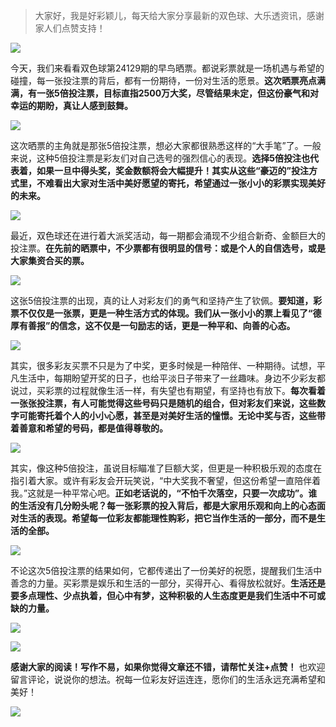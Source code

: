 > 大家好，我是好彩颖儿，每天给大家分享最新的双色球、大乐透资讯，感谢家人们点赞支持！

![](https://cdn.jsdelivr.net/gh/wangwenjie1314/PicCDN/2024-7-11/1720660897499-image.png)


今天，我们来看看双色球第24129期的早鸟晒票。都说彩票就是一场机遇与希望的碰撞，每一张投注票的背后，都有一份期待，一份对生活的愿景。**这次晒票亮点满满，有一张5倍投注票，目标直指2500万大奖，尽管结果未定，但这份豪气和对幸运的期盼，真让人感到鼓舞。**


![](https://cdn.jsdelivr.net/gh/wangwenjie1314/PicCDN/2024-11-10/1731198230389-image.png)


这次晒票的主角就是那张5倍投注票，想必大家都很熟悉这样的“大手笔”了。一般来说，这种5倍投注票是彩友们对自己选号的强烈信心的表现。**选择5倍投注也代表着，如果一旦中得头奖，奖金数额将会大幅提升！其实从这些“豪迈的”投注方式里，不难看出大家对生活中美好愿望的寄托，希望通过一张小小的彩票实现美好的未来。**


![](https://cdn.jsdelivr.net/gh/wangwenjie1314/PicCDN/2024-11-10/1731198238478-image.png)


最近，双色球还在进行着大派奖活动，每一期都会涌现不少组合新奇、金额巨大的投注票。**在先前的晒票中，不少票都有很明显的信号：或是个人的自信选号，或是大家集资合买的票。**


![](https://cdn.jsdelivr.net/gh/wangwenjie1314/PicCDN/2024-11-10/1731198246852-image.png)


这张5倍投注票的出现，真的让人对彩友们的勇气和坚持产生了钦佩。**要知道，彩票不仅仅是一张票，更是一种生活方式的体现。我们从一张小小的票上看见了“德厚有善报”的信念，这不仅是一句励志的话，更是一种平和、向善的心态。**


![](https://cdn.jsdelivr.net/gh/wangwenjie1314/PicCDN/2024-11-10/1731198256583-image.png)


其实，很多彩友买票不只是为了中奖，更多时候是一种陪伴、一种期待。试想，平凡生活中，每期盼望开奖的日子，也给平淡日子带来了一丝趣味。身边不少彩友都说过，买彩票的过程就像生活一样，有失望也有期望，有坚持也有放下。**每次看着一张张投注票，有人可能觉得这些号码只是随机的组合，但对彩友们来说，这些数字可能寄托着个人的小小心愿，甚至是对美好生活的憧憬。无论中奖与否，这些带着善意和希望的号码，都是值得尊敬的。**


![](https://cdn.jsdelivr.net/gh/wangwenjie1314/PicCDN/2024-11-10/1731198271214-image.png)


其实，像这种5倍投注，虽说目标瞄准了巨额大奖，但更是一种积极乐观的态度在指引着大家。或许有彩友会开玩笑说，“中大奖我不奢望，但这份希望一直陪伴着我。”这就是一种平常心吧。**正如老话说的，“不怕千次落空，只要一次成功”。谁的生活没有几分盼头呢？每一张彩票的投入背后，都是大家用乐观和向上的心态面对生活的表现。希望每一位彩友都能理性购彩，把它当作生活的一部分，而不是生活的全部。**

![](https://cdn.jsdelivr.net/gh/wangwenjie1314/PicCDN/2024-11-10/1731198297727-image.png)


不论这次5倍投注票的结果如何，它都传递出了一份美好的祝愿，提醒我们生活中善念的力量。买彩票是娱乐和生活的一部分，买得开心、看得放松就好。**生活还是要多点理性、少点执着，但心中有梦，这种积极的人生态度更是我们生活中不可或缺的力量。**


![](https://cdn.jsdelivr.net/gh/wangwenjie1314/PicCDN/2024-11-10/1731198334511-image.png)


![](https://cdn.jsdelivr.net/gh/wangwenjie1314/PicCDN/2024-11-10/1731198389975-image.png)


**感谢大家的阅读！写作不易，如果你觉得文章还不错，请帮忙关注+点赞！** 也欢迎留言评论，说说你的想法。祝每一位彩友好运连连，愿你们的生活永远充满希望和美好！

![](https://cdn.jsdelivr.net/gh/wangwenjie1314/PicCDN/2024-8-24/1724461744128-image.png)
